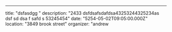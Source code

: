 ---
title: "dsfasdgg "
description: "2433 dsfdsafsdafdsa43253244325234as dsf sd dsa f safd s    53245454"
date: "5254-05-02T09:05:00.000Z"
location: "3849 brook street"
organizer: "andrew 
